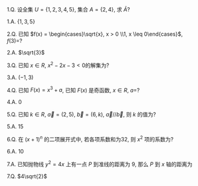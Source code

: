 1.Q. 设全集 $U=\{1,2,3,4,5\}$, 集合 $A=\{2,4\}$, 求 $\bar{A}$?

1.A. $\{1, 3, 5\}$

2.Q. 已知 $f(x) = \begin{cases}\sqrt{x}, x > 0 \\1, x \leq 0\end{cases}$, $f(3)=$?

2.A. $\sqrt{3}$

3.Q. 已知 $x \in R$, $x^2 - 2x - 3 < 0$的解集为?

3.A. $(-1,3)$

4.Q. 已知 $F(x) = x^3 + a$, 已知 $F(x)$ 是奇函数, $x \in R$, $a=$?

4.A. $0$

5.Q. 已知 $k \in R$, $\vec{a}=(2,5)$, $\vec{b}=(6,k)$, $\vec{a}//\vec{b}$, 则 $k$ 的值为?

5.A. $15$

6.Q. 在 $(x+1)^n$ 的二项展开式中, 若各项系数和为32, 则 $x^2$ 项的系数为?

6.A. $10$

7.A. 已知抛物线 $y^2=4x$ 上有一点 $P$ 到准线的距离为 $9$, 那么 $P$ 到 $x$ 轴的距离为
<!-- 已知抛物线 y^2=4x 上有一点 P 到准线的距离为 9, 那么 P 到 x 轴的距离为 -->
7.Q. $4\sqrt{2}$